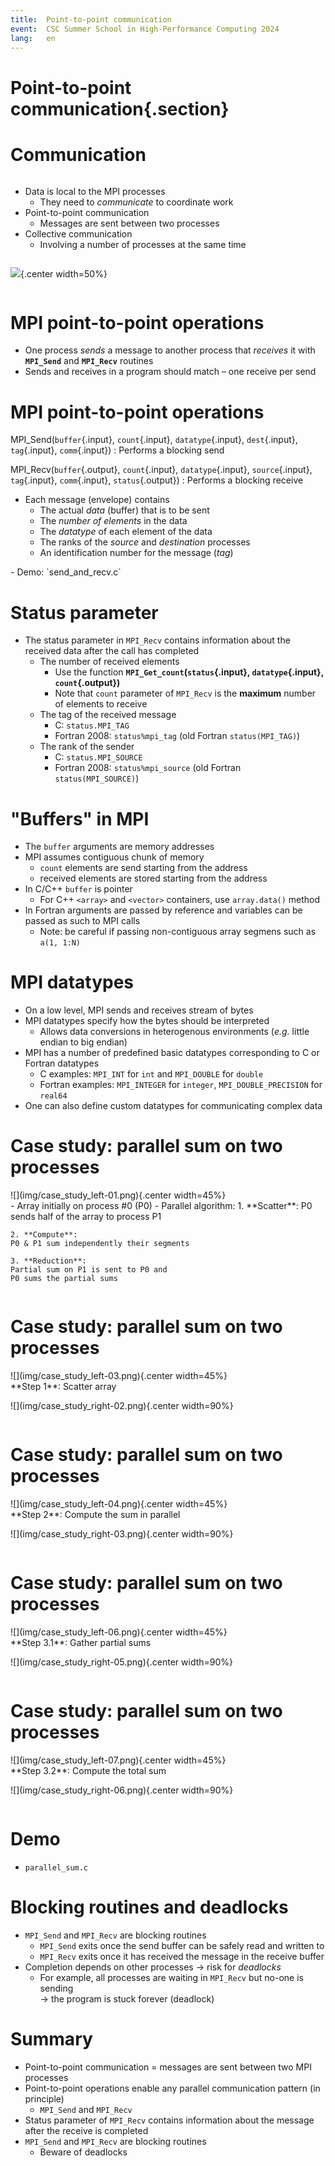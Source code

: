 ```yaml
---
title:  Point-to-point communication
event:  CSC Summer School in High-Performance Computing 2024
lang:   en
---
```


# Point-to-point communication{.section}

# Communication

<div class="column">

- Data is local to the MPI processes
    - They need to *communicate* to coordinate work
- Point-to-point communication
    - Messages are sent between two processes
- Collective communication
    - Involving a number of processes at the same time

</div>

<div class="column">

![](img/communication-schematic.png){.center width=50%}

</div>


# MPI point-to-point operations

- One process *sends* a message to another process that *receives* it with **`MPI_Send`** and **`MPI_Recv`** routines
- Sends and receives in a program should match – one receive per send

# MPI point-to-point operations

MPI_Send(`buffer`{.input}, `count`{.input}, `datatype`{.input}, `dest`{.input}, `tag`{.input}, `comm`{.input})
  : Performs a blocking send

MPI_Recv(`buffer`{.output}, `count`{.input}, `datatype`{.input}, `source`{.input}, `tag`{.input}, `comm`{.input}, `status`{.output})
  : Performs a blocking receive

<p>

- Each message (envelope) contains
    - The actual *data* (buffer) that is to be sent
    - The *number of elements* in the data
    - The *datatype* of each element of the data
    - The ranks of the *source* and *destination* processes
    - An identification number for the message (*tag*)
<p>
- Demo: `send_and_recv.c`


# Status parameter

- The status parameter in `MPI_Recv` contains information about the received data after the call has completed
  - The number of received elements
    - Use the function **`MPI_Get_count`(`status`{.input}, `datatype`{.input}, `count`{.output})**
    - Note that `count` parameter of `MPI_Recv` is the **maximum** number of elements to receive
  - The tag of the received message
    - C: `status.MPI_TAG`
    - Fortran 2008: `status%mpi_tag` (old Fortran `status(MPI_TAG)`)
  - The rank of the sender
    - C: `status.MPI_SOURCE`
    - Fortran 2008: `status%mpi_source` (old Fortran `status(MPI_SOURCE)`)


# "Buffers" in MPI

- The `buffer` arguments are memory addresses
- MPI assumes contiguous chunk of memory
    - `count` elements are send starting from the address
    - received elements are stored starting from the address
- In C/C++ `buffer` is pointer
    - For C++ `<array>` and `<vector>` containers, use `array.data()` method
- In Fortran arguments are passed by reference and variables can be passed as such to MPI calls
    - Note: be careful if passing non-contiguous array segmens such as <br>`a(1, 1:N)`


# MPI datatypes

- On a low level, MPI sends and receives stream of bytes
- MPI datatypes specify how the bytes should be interpreted
    - Allows data conversions in heterogenous environments (*e.g.* little endian to big endian)
- MPI has a number of predefined basic datatypes corresponding to C or Fortran datatypes
    - C examples: `MPI_INT` for `int` and `MPI_DOUBLE` for `double`
    - Fortran examples: `MPI_INTEGER` for `integer`, `MPI_DOUBLE_PRECISION` for `real64`
- One can also define custom datatypes for communicating complex data


# Case study: parallel sum on two processes

<div class=column>
![](img/case_study_left-01.png){.center width=45%}
</div>

<div class=column>
- Array initially on process #0 (P0)
- Parallel algorithm:
    1. **Scatter**:
    P0 sends half of the array to process P1

    2. **Compute**:
    P0 & P1 sum independently their segments

    3. **Reduction**:
    Partial sum on P1 is sent to P0 and
    P0 sums the partial sums

</div>

# Case study: parallel sum on two processes

<div class=column>
![](img/case_study_left-03.png){.center width=45%}
</div>
<div class=column>
**Step 1**: Scatter array
<p>
![](img/case_study_right-02.png){.center width=90%}
</div>

# Case study: parallel sum on two processes

<div class=column>
![](img/case_study_left-04.png){.center width=45%}
</div>
<div class=column>
**Step 2**: Compute the sum in parallel
<p>
![](img/case_study_right-03.png){.center width=90%}
</div>

# Case study: parallel sum on two processes

<div class=column>
![](img/case_study_left-06.png){.center width=45%}
</div>
<div class=column>
**Step 3.1**: Gather partial sums
<p>
![](img/case_study_right-05.png){.center width=90%}
</div>

# Case study: parallel sum on two processes

<div class=column>
![](img/case_study_left-07.png){.center width=45%}
</div>
<div class=column>
**Step 3.2**: Compute the total sum
<p>
![](img/case_study_right-06.png){.center width=90%}
</div>


# Demo

- `parallel_sum.c`


# Blocking routines and deadlocks

- `MPI_Send` and `MPI_Recv` are blocking routines
    - `MPI_Send` exits once the send buffer can be safely read and written to
    - `MPI_Recv` exits once it has received the message in the receive buffer
- Completion depends on other processes → risk for *deadlocks*
    - For example, all processes are waiting in `MPI_Recv` but no-one is sending <br>
      → the program is stuck forever (deadlock)


# Summary

- Point-to-point communication = messages are sent between two MPI processes
- Point-to-point operations enable any parallel communication pattern (in principle)
  - `MPI_Send` and `MPI_Recv`
- Status parameter of `MPI_Recv` contains information about the message after the receive is completed
- `MPI_Send` and `MPI_Recv` are blocking routines
  - Beware of deadlocks

